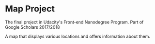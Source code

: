 # Map Project

The final project in Udacity's Front-end Nanodegree Program. Part of Google Scholars 2017/2018

A map that displays various locations and offers information about them.